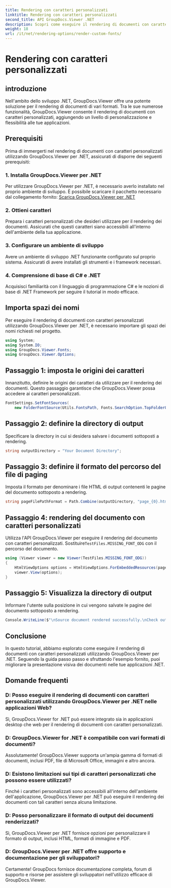 ```yaml
---
title: Rendering con caratteri personalizzati
linktitle: Rendering con caratteri personalizzati
second_title: API GroupDocs.Viewer .NET
description: Scopri come eseguire il rendering di documenti con caratteri personalizzati utilizzando GroupDocs.Viewer per .NET. Migliora le presentazioni visive senza sforzo.
weight: 18
url: /it/net/rendering-options/render-custom-fonts/
---
```


# Rendering con caratteri personalizzati

## introduzione
Nell'ambito dello sviluppo .NET, GroupDocs.Viewer offre una potente soluzione per il rendering di documenti di vari formati. Tra le sue numerose funzionalità, GroupDocs.Viewer consente il rendering di documenti con caratteri personalizzati, aggiungendo un livello di personalizzazione e flessibilità alle tue applicazioni.
## Prerequisiti
Prima di immergerti nel rendering di documenti con caratteri personalizzati utilizzando GroupDocs.Viewer per .NET, assicurati di disporre dei seguenti prerequisiti:
### 1. Installa GroupDocs.Viewer per .NET
Per utilizzare GroupDocs.Viewer per .NET, è necessario averlo installato nel proprio ambiente di sviluppo. È possibile scaricare il pacchetto necessario dal collegamento fornito:
[Scarica GroupDocs.Viewer per .NET](https://releases.groupdocs.com/viewer/net/)
### 2. Ottieni caratteri
Prepara i caratteri personalizzati che desideri utilizzare per il rendering dei documenti. Assicurati che questi caratteri siano accessibili all'interno dell'ambiente della tua applicazione.
### 3. Configurare un ambiente di sviluppo
Avere un ambiente di sviluppo .NET funzionante configurato sul proprio sistema. Assicurati di avere installati gli strumenti e i framework necessari.
### 4. Comprensione di base di C# e .NET
Acquisisci familiarità con il linguaggio di programmazione C# e le nozioni di base di .NET Framework per seguire il tutorial in modo efficace.

## Importa spazi dei nomi
Per eseguire il rendering di documenti con caratteri personalizzati utilizzando GroupDocs.Viewer per .NET, è necessario importare gli spazi dei nomi richiesti nel progetto.

```csharp
using System;
using System.IO;
using GroupDocs.Viewer.Fonts;
using GroupDocs.Viewer.Options;
```

## Passaggio 1: imposta le origini dei caratteri
Innanzitutto, definire le origini dei caratteri da utilizzare per il rendering dei documenti. Questo passaggio garantisce che GroupDocs.Viewer possa accedere ai caratteri personalizzati.
```csharp
FontSettings.SetFontSources(
    new FolderFontSource(Utils.FontsPath, Fonts.SearchOption.TopFolderOnly));
```
## Passaggio 2: definire la directory di output
Specificare la directory in cui si desidera salvare i documenti sottoposti a rendering.
```csharp
string outputDirectory = "Your Document Directory";
```
## Passaggio 3: definire il formato del percorso del file di paging
Imposta il formato per denominare i file HTML di output contenenti le pagine del documento sottoposto a rendering.
```csharp
string pageFilePathFormat = Path.Combine(outputDirectory, "page_{0}.html");
```
## Passaggio 4: rendering del documento con caratteri personalizzati
 Utilizza l'API GroupDocs.Viewer per eseguire il rendering del documento con caratteri personalizzati. Sostituire`TestFiles.MISSING_FONT_ODG` con il percorso del documento.
```csharp
using (Viewer viewer = new Viewer(TestFiles.MISSING_FONT_ODG))
{
    HtmlViewOptions options = HtmlViewOptions.ForEmbeddedResources(pageFilePathFormat);
    viewer.View(options);
}
```
## Passaggio 5: Visualizza la directory di output
Informare l'utente sulla posizione in cui vengono salvate le pagine del documento sottoposto a rendering.
```csharp
Console.WriteLine($"\nSource document rendered successfully.\nCheck output in {outputDirectory}.");
```

## Conclusione
In questo tutorial, abbiamo esplorato come eseguire il rendering di documenti con caratteri personalizzati utilizzando GroupDocs.Viewer per .NET. Seguendo la guida passo passo e sfruttando l'esempio fornito, puoi migliorare la presentazione visiva dei documenti nelle tue applicazioni .NET.
## Domande frequenti
### D: Posso eseguire il rendering di documenti con caratteri personalizzati utilizzando GroupDocs.Viewer per .NET nelle applicazioni Web?
Sì, GroupDocs.Viewer for .NET può essere integrato sia in applicazioni desktop che web per il rendering di documenti con caratteri personalizzati.
### D: GroupDocs.Viewer for .NET è compatibile con vari formati di documenti?
Assolutamente! GroupDocs.Viewer supporta un'ampia gamma di formati di documenti, inclusi PDF, file di Microsoft Office, immagini e altro ancora.
### D: Esistono limitazioni sui tipi di caratteri personalizzati che possono essere utilizzati?
Finché i caratteri personalizzati sono accessibili all'interno dell'ambiente dell'applicazione, GroupDocs.Viewer per .NET può eseguire il rendering dei documenti con tali caratteri senza alcuna limitazione.
### D: Posso personalizzare il formato di output dei documenti renderizzati?
Sì, GroupDocs.Viewer per .NET fornisce opzioni per personalizzare il formato di output, inclusi HTML, formati di immagine e PDF.
### D: GroupDocs.Viewer per .NET offre supporto e documentazione per gli sviluppatori?
Certamente! GroupDocs fornisce documentazione completa, forum di supporto e risorse per assistere gli sviluppatori nell'utilizzo efficace di GroupDocs.Viewer.